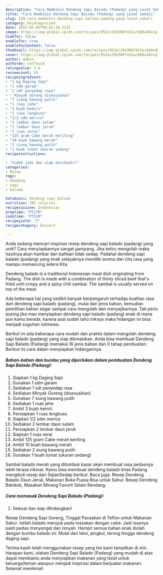 ```yaml
---
description: "Cara Membikin Dendeng Sapi Balado (Padang) yang Lezat Sekali"
title: "Cara Membikin Dendeng Sapi Balado (Padang) yang Lezat Sekali"
slug: 159-cara-membikin-dendeng-sapi-balado-padang-yang-lezat-sekali
category: Uncategorized
date: 2022-05-05T09:02:18.211Z
image: https://img-global.cpcdn.com/recipes/952ec29d300f415a/680x482cq70/dendeng-sapi-balado-padang-foto-resep-utama.jpg
hideToc: false
enableToc: true
enableTocContent: false
thumbnail: https://img-global.cpcdn.com/recipes/952ec29d300f415a/680x482cq70/dendeng-sapi-balado-padang-foto-resep-utama.jpg
cover: https://img-global.cpcdn.com/recipes/952ec29d300f415a/680x482cq70/dendeng-sapi-balado-padang-foto-resep-utama.jpg
author: Admin
authorAv: notfound
ratingvalue: 3.6
reviewcount: 24
recipeingredient:
- "1 kg Daging Sapi"
- "1 sdm garam"
- "1 sdt penyedap rasa"
- " Minyak Goreng disesuaikan"
- "7 siung bawang putih"
- "1 ruas jahe"
- "3 buah kemiri"
- "1 ruas lengkuas"
- "1/2 sdm merica"
- "2 lembar daun salam"
- "2 lembar daun jeruk"
- "1 ruas serai"
- "125 gram Cabe merah keriting"
- "10 buah bawang merah"
- "2 siung bawang putih"
- "1 buah tomat ukuran sedang"
recipeinstructions:

- "Sudah jadi dan siap dinikmati!"
categories:
- Resep
tags:
- dendeng
- sapi
- balado

katakunci: dendeng sapi balado 
nutrition: 105 calories
recipecuisine: Indonesian
preptime: "PT17M"
cooktime: "PT51M"
recipeyield: "2"
recipecategory: Dessert

---
```





Anda sedang mencari inspirasi resep dendeng sapi balado (padang) yang unik? Cara menyiapkannya sangat gampang. Jika keliru mengolah maka hasilnya akan hambar dan bahkan tidak sedap. Padahal dendeng sapi balado (padang) yang enak selayaknya memiliki aroma dan cita rasa yang mampu memancing selera Kita.





Dendeng balado is a traditional Indonesian meat dish originating from Padang. The dish is made with a combination of thinly sliced beef that&#39;s fried until crispy and a spicy chili sambal. The sambal is usually served on top of the meat.

Ada beberapa hal yang sedikit banyak berpengaruh terhadap kualitas rasa dari dendeng sapi balado (padang), mulai dari jenis bahan, kemudian pemilihan bahan segar sampai cara mengolah dan menyajikannya. Tak perlu pusing jika mau menyiapkan dendeng sapi balado (padang) enak di mana pun kamu berada, karena asal sudah tahu triknya maka hidangan ini bisa menjadi suguhan istimewa.






Berikut ini ada beberapa cara mudah dan praktis dalam mengolah dendeng sapi balado (padang) yang siap dikreasikan. Anda bisa membuat Dendeng Sapi Balado (Padang) memakai 16 jenis bahan dan 0 tahap pembuatan. Berikut ini cara dalam menyiapkan hidangannya.

<!--inarticleads1-->

##### Bahan-bahan dan bumbu yang diperlukan dalam pembuatan Dendeng Sapi Balado (Padang):

1. Siapkan 1 kg Daging Sapi
1. Gunakan 1 sdm garam
1. Sediakan 1 sdt penyedap rasa
1. Sediakan  Minyak Goreng (disesuaikan)
1. Gunakan 7 siung bawang putih
1. Sediakan 1 ruas jahe
1. Ambil 3 buah kemiri
1. Persiapkan 1 ruas lengkuas
1. Siapkan 1/2 sdm merica
1. Sediakan 2 lembar daun salam
1. Persiapkan 2 lembar daun jeruk
1. Siapkan 1 ruas serai
1. Ambil 125 gram Cabe merah keriting
1. Ambil 10 buah bawang merah
1. Sediakan 2 siung bawang putih
1. Gunakan 1 buah tomat (ukuran sedang)


Sambal balado merah yang ditumbuk kasar akan membuat rasa pedasnya lebih terasa nikmat. Kamu bisa membuat dendeng balado khas Padang mengikuti resep dari SajianSedap berikut. Baca juga: Resep Dendeng Balado Daun Jeruk, Makanan Buka Puasa Bisa untuk Sahur. Resep Dendeng Batokok, Masakan Minang Favorit Selain Rendang. 

<!--inarticleads2-->

##### Cara memasak Dendeng Sapi Balado (Padang):


1. Selesai dan siap dihidangkan!

Resep Dendeng Sapi Goreng, Tinggal Panaskan di Teflon untuk Makanan Sahur. Istilah balado merujuk pada masakan dengan cabe. Jadi rasanya pasti pedas menyengat dan renyah. Hampir semua bahan enak diolah dengan bumbu balado ini. Mulai dari telur, jengkol, terong hingga dendeng daging sapi. 

Terima kasih telah menggunakan resep yang tim kami tampilkan di sini. Harapan kami, olahan Dendeng Sapi Balado (Padang) yang mudah di atas dapat membantu anda menyiapkan makanan yang lezat untuk keluarga/teman ataupun menjadi inspirasi dalam berjualan makanan. Selamat menikmati
